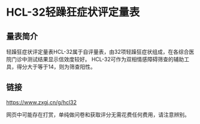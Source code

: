 # HCL-32轻躁狂症状评定量表

## 量表简介

轻躁狂症状评定量表HCL-32属于自评量表，由32项轻躁狂症状组成，在各综合医院门诊中测试结果显示信效度较好。
HCL-32可作为双相情感障碍筛查的辅助工具，得分大于等于14，则为筛查阳性。

## 链接

https://www.zxgj.cn/g/hcl32

网页中可能存在打赏，单纯做问卷和获取评分无需花费任何费用，请注意辨别。